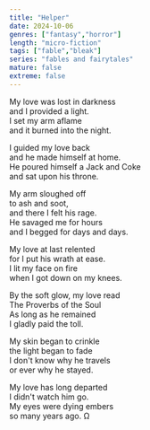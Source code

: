 ```yaml
---
title: "Helper"
date: 2024-10-06
genres: ["fantasy","horror"]
length: "micro-fiction"
tags: ["fable","bleak"]
series: "fables and fairytales"
mature: false
extreme: false
---
```

My love was lost in darkness  
and I provided a light.  
I set my arm aflame  
and it burned into the night.

I guided my love back  
and he made himself at home.  
He poured himself a Jack and Coke  
and sat upon his throne.

My arm sloughed off  
to ash and soot,  
and there I felt his rage.  
He savaged me for hours  
and I begged for days and days.

My love at last relented  
for I put his wrath at ease.  
I lit my face on fire  
when I got down on my knees.

By the soft glow, my love read  
The Proverbs of the Soul  
As long as he remained  
I gladly paid the toll.

My skin began to crinkle  
the light began to fade  
I don't know why he travels  
or ever why he stayed.

My love has long departed  
I didn't watch him go.  
My eyes were dying embers  
so many years ago. Ω
